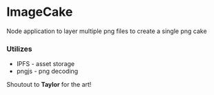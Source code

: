 # ImageCake
 Node application to layer multiple png files to create a single png cake

### Utilizes
- IPFS - asset storage
- pngjs - png decoding

Shoutout to **Taylor** for the art!